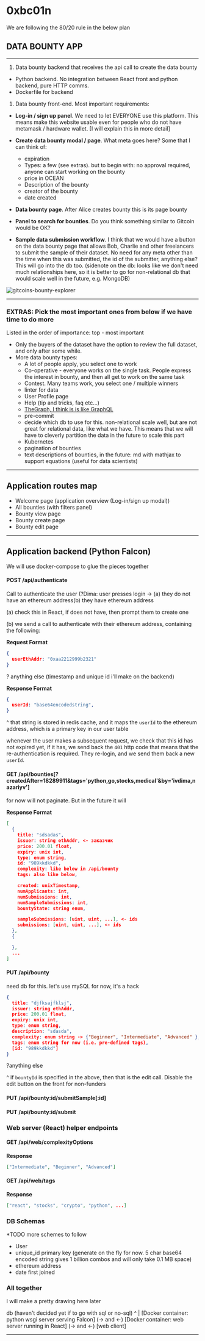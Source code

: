 # 0xbc01n

We are following the 80/20 rule in the below plan

## DATA BOUNTY APP

---

1. Data bounty backend that receives the api call to create the data bounty

- Python backend. No integration between React front and python backend, pure HTTP comms.
- Dockerfile for backend

1. Data bounty front-end. Most important requirements:

- **Log-in / sign up panel**. We need to let EVERYONE use this platform. This means make this website usable even for people who do not have metamask / hardware wallet. [I will explain this in more detail]
- **Create data bounty modal / page**. What meta goes here? Some that I can think of:

  - expiration
  - Types: a few (see extras). but to begin with: no approval required, anyone can start working on the bounty
  - price in OCEAN
  - Description of the bounty
  - creator of the bounty
  - date created

- **Data bounty page**. After Alice creates bounty this is its page
  bounty
- **Panel to search for bounties**. Do you think something similar to Gitcoin would be OK?

- **Sample data submission workflow**. I think that we would have a button on the data bounty page that allows Bob, Charlie and other freelancers to submit the sample of their dataset. No need for any meta other than the time when this was submitted, the id of the submitter, anything else? This will go into the db too. (sidenote on the db: looks like we don't need much relationships here, so it is better to go for non-relational db that would scale well in the future, e.g. MongoDB)

![gitcoins-bounty-explorer](assets/gitcoin-search.png)

---

### **EXTRAS: Pick the most important ones from below if we have time to do more**

Listed in the order of importance: top - most important

- Only the buyers of the dataset have the option to review the full dataset, and only after some while.
- More data bounty types:
  - A lot of people apply, you select one to work
  - Co-operative - everyone works on the single task. People express the interest in bounty, and then all get to work on the same task
  - Contest. Many teams work, you select one / multiple winners
  - linter for data
  - User Profile page
  - Help (tip and tricks, faq etc...)
  - [TheGraph, I think is is like GraphQL](https://thegraph.com/)
  - pre-commit
  - decide which db to use for this. non-relational scale well, but are not great for relational data, like what we have. This means that we will have to cleverly partition the data in the future to scale this part
  - Kubernetes
  - pagination of bounties
  - text descriptions of bounties, in the future: md with mathjax to support equations (useful for data scientists)

---

## Application routes map

- Welcome page (application overview (Log-in/sign up modal))
- All bounties (with filters panel)
- Bounty view page
- Bounty create page
- Bounty edit page

---

## Application backend (Python Falcon)

We will use docker-compose to glue the pieces together

#### POST /api/authenticate

Call to authenticate the user (?Dima: user presses login -> (a) they do not have an ethereum address(b) they have ethereum address

(a) check this in React, if does not have, then prompt them to create one

(b) we send a call to authenticate with their ethereum address, containing the following:

**Request Format**

```json
{
  userEthAddr: "0xaa2212999b2321"
}
```

? anything else (timestamp and unique id i'll make on the backend)

**Response Format**

```json
{
  userId: "base64encodedstring",
}
```

^ that string is stored in redis cache, and it maps the `userId` to the ethereum address, which is a primary key in our user table

whenever the user makes a subsequent request, we check that this id has not expired yet, if it has, we send back the `401` http code that means that the re-authentication is required. They re-login, and we send them back a new `userId`.

#### GET /api/bounties[?createdAfter=18289911&tags='python,go,stocks,medical'&by='ivdima,nazariyv']

for now will not paginate. But in the future it will

**Response Format**

```json
[
  {
    title: "sdsadas",
    issuer: string ethAddr, <- заказчик
    price: 200.01 float,
    expiry: unix int,
    type: enum string,
    id: "989kkdkkd",
    complexity: like below in /api/bounty
    tags: also like below,

    created: unixTimestamp,
    numApplicants: int,
    numSubmissions: int,
    numSampleSubmissions: int,
    bountyState: string enum,

    sampleSubmissions: [uint, uint, ...], <- ids
    submissions: [uint, uint, ...], <- ids
  },
  {

  },
  ...
]
```

#### PUT /api/bounty

need db for this. let's use mySQL for now, it's a hack

```json
{
  title: "djfksajfklsj",
  issuer: string ethAddr,
  price: 200.01 float,
  expiry: unix int,
  type: enum string,
  description: "sdasda",
  complexity: enum string -> {"Beginner", "Intermediate", "Advanced" },
  tags: enum string for now (i.e. pre-defined tags),
  [id: "989kkdkkd"]
}
```

?anything else

^ if `bountyId` is specified in the above, then that is the edit call. Disable the edit button on the front for non-funders

#### PUT /api/bounty:id/submitSample[:id]

#### PUT /api/bounty:id/submit

### Web server (React) helper endpoints

#### GET /api/web/complexityOptions

**Response**

```json
["Intermediate", "Beginner", "Advanced"]
```

#### GET /api/web/tags

**Response**

```json
["react", "stocks", "crypto", "python", ...]
```

### DB Schemas

*TODO more schemes to follow

- User
- unique_id primary key (generate on the fly for now. 5 char base64 encoded string gives 1 billion combos and will only take 0.1 MB space)
- ethereum address
- date first joined

### All together

I will make a pretty drawing here later

db (haven't decided yet if to go with sql or no-sql)
^
|
[Docker container: python wsgi server serving Falcon] (-> and <-) [Docker container: web server running in React] (-> and <-) [web client]

---
